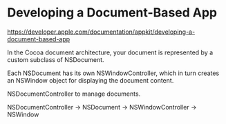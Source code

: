 #  Developing a Document-Based App

https://developer.apple.com/documentation/appkit/developing-a-document-based-app

In the Cocoa document architecture,
your document is represented by a custom subclass of NSDocument.

Each NSDocument has its own NSWindowController,
which in turn creates an NSWindow object for displaying the document content.

NSDocumentController to manage documents.

NSDocumentController -> NSDocument -> NSWindowController -> NSWindow
